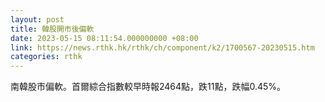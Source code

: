 ```yaml
---
layout: post
title: 韓股開市後偏軟
date: 2023-05-15 08:11:54.000000000 +08:00
link: https://news.rthk.hk/rthk/ch/component/k2/1700567-20230515.htm
categories: rthk
---
```


南韓股市偏軟。首爾綜合指數較早時報2464點，跌11點，跌幅0.45%。
